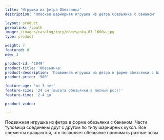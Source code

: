 ```yaml
---
title: 'Игрушка из фетра Обезьянка'
description: 'Плоская шарнирная игрушка из фетра Обезьянка с бананом'

layout: product
permalink: /:path
image: /images/catalog/igry/obezyanka-01_1600w.jpg
type: product

weight: 7
featured: 0
new: 1

product-id: '1049'
product-title: 'Обезьянка'
product-description: 'Подвижная игрушка из фетра в форме обезьянки с бананом. Части туловища соединены друг с другом по типу шарнирных кукол. Все элементы вращаются, что позволяет обезьянке принимать разные позы'
product-price: '500'

feature-age: 'от 3 лет'
feature-size: '24 см (высота обезьянки в полный рост)'
feature-time: '2-4 дн'

product-video: 

---
```

Подвижная игрушка из фетра в форме обезьянки с бананом. Части туловища соединены друг с другом по типу шарнирных кукол. Все элементы вращаются, что позволяет обезьянке принимать разные позы